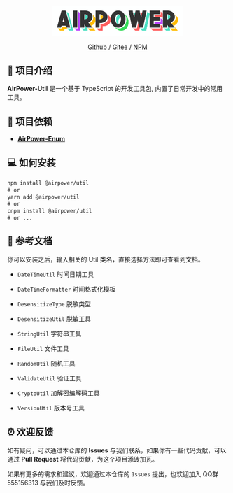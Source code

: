 <p align="center">
  <img width="300" src="assets/airpower-bg.svg"/>
</p>

<p align="center">
<a href="https://github.com/AirPowerTeam/AirPower-Util">Github</a> /
<a href="https://gitee.com/air-power/AirPower-Util">Gitee</a> /
<a href="https://www.npmjs.com/package/@airpower/util">NPM</a>
</p>

## 🎉 项目介绍

**AirPower-Util** 是一个基于 TypeScript 的开发工具包, 内置了日常开发中的常用工具。

## 🚗 项目依赖

- **[AirPower-Enum](https://github.com/AirPowerTeam/AirPower-Enum)**

## 💻 如何安装

```shell
npm install @airpower/util
# or
yarn add @airpower/util
# or
cnpm install @airpower/util
# or ...
```

## 📖 参考文档

你可以安装之后，输入相关的 Util 类名，直接选择方法即可查看到文档。

- `DateTimeUtil` 时间日期工具

- `DateTimeFormatter` 时间格式化模板

- `DesensitizeType` 脱敏类型

- `DesensitizeUtil` 脱敏工具

- `StringUtil` 字符串工具

- `FileUtil` 文件工具

- `RandomUtil` 随机工具

- `ValidateUtil` 验证工具

- `CryptoUtil` 加解密编解码工具

- `VersionUtil` 版本号工具

## ⏰ 欢迎反馈

如有疑问，可以通过本仓库的 **Issues** 与我们联系，如果你有一些代码贡献，可以通过 **Pull Request** 将代码贡献，为这个项目添砖加瓦。

如果有更多的需求和建议，欢迎通过本仓库的 `Issues` 提出，也欢迎加入 QQ群 555156313 与我们及时反馈。
